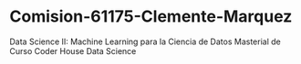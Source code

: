 # Comision-61175-Clemente-Marquez
Data Science II: Machine Learning para la Ciencia de Datos
Masterial de Curso Coder House Data Science
